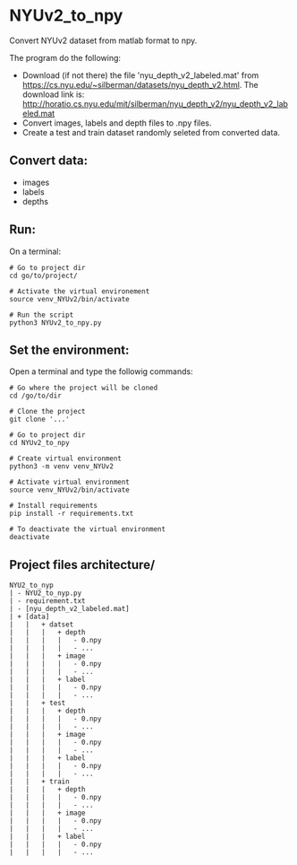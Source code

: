 # NYUv2_to_npy
 Convert NYUv2 dataset from matlab format to npy. 

The program do the following:
 - Download (if not there) the file 'nyu_depth_v2_labeled.mat' from https://cs.nyu.edu/~silberman/datasets/nyu_depth_v2.html. The download link is: http://horatio.cs.nyu.edu/mit/silberman/nyu_depth_v2/nyu_depth_v2_labeled.mat
 - Convert images, labels and depth files to .npy files.
 - Create a test and train dataset randomly seleted from converted data.


## Convert data:
* images
* labels
* depths

## Run:
On a terminal:
```
# Go to project dir
cd go/to/project/

# Activate the virtual environement
source venv_NYUv2/bin/activate

# Run the script
python3 NYUv2_to_npy.py
```

## Set the environment:
Open a terminal and type the followig commands:
```
# Go where the project will be cloned
cd /go/to/dir

# Clone the project
git clone '...'

# Go to project dir
cd NYUv2_to_npy

# Create virtual environment
python3 -m venv venv_NYUv2

# Activate virtual environment
source venv_NYUv2/bin/activate

# Install requirements
pip install -r requirements.txt

# To deactivate the virtual environment
deactivate
```
## Project files architecture/
```
NYU2_to_nyp
| - NYU2_to_nyp.py
| - requirement.txt
| - [nyu_depth_v2_labeled.mat]
| + [data]
|   |   + datset
|   |   |   + depth
|   |   |   |   - 0.npy
|   |   |   |   - ...
|   |   |   + image
|   |   |   |   - 0.npy
|   |   |   |   - ...
|   |   |   + label
|   |   |   |   - 0.npy
|   |   |   |   - ...
|   |   + test
|   |   |   + depth
|   |   |   |   - 0.npy
|   |   |   |   - ...
|   |   |   + image
|   |   |   |   - 0.npy
|   |   |   |   - ...
|   |   |   + label
|   |   |   |   - 0.npy
|   |   |   |   - ...
|   |   + train
|   |   |   + depth
|   |   |   |   - 0.npy
|   |   |   |   - ...
|   |   |   + image
|   |   |   |   - 0.npy
|   |   |   |   - ...
|   |   |   + label
|   |   |   |   - 0.npy
|   |   |   |   - ...
```